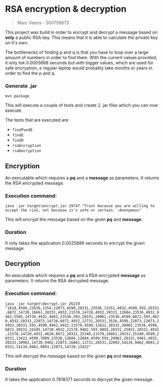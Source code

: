# RSA encryption & decryption

> Marc Veens - 500758673

This project was build in order to encrypt and decrypt a message based on **only** a public RSA key. This means that it is able to calculate the private key on it's own. 

The bottlenecks of finding p and q is that you have to loop over a large amount of numbers in order to find them. With the current values provided, it only tok 0.0005668 seconds but with bigger values, which are used for safe encryption, a regular laptop would probably take months or years in order to find the p and q. 

### Generate .jar
`mvn package`

This will execute a couple of tests and create 2 .jar files which you can now execute.

The tests that are executed are:
- `findPandQ`
- `findE`
- `findD`
- `rsaEncryption`
- `rsaDecryption`

## Encryption
An executable which requires a **pq** and a **message** as parameters. It returns the RSA encrypted message.

### Execution command:
`java -jar target\encrypt.jar 29747 "Trust because you are willing to accept the risk, not because it's safe or certain. ~Anonymous"`

This will encrypt the message based on the given **pq** and **message**. 

### Duration
It only takes the application 0.0025889 seconds to encrypt the given message.

## Decryption
An executable which requires a **pq** and a RSA encrypted **message** as parameters. It returns the RSA decrypted message. 

### Execution command:
`java -jar target\decrypt.jar 26219 "1818,4599,23536,1354,22073,4599,20331,23536,13351,4932,4599,593,20331,6872,14720,16661,20331,4932,21578,14720,4932,20331,12684,23536,4932,9462,5585,14720,4932,9462,23536,593,20331,20962,23536,4599,6872,593,4620,4932,20331,22073,14720,6872,4932,12731,20331,3526,4599,22073,22073,24933,20331,593,4599,9462,4932,21578,4599,13422,20331,20962,23536,4599,6872,20331,24185,14720,4932,21578,9462,593,9893,20331,25022,20331,4932,21578,14720,4932,4620,6872,20331,25340,21578,16661,20331,25340,4599,20331,13422,4599,7009,23536,12684,12684,4599,593,20962,20331,9462,4932,20331,20962,14720,9462,22073,16661,12731,20331,22093,14134,9462,9893,20331,14134,9462,9893,22073,14720,13422"`

This will decrypt the message based on the given **pq** and **message**. 


### Duration
It takes the application 0.7818371 seconds to decrypt the given message.